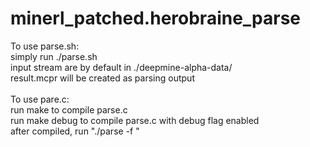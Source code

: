 # minerl_patched.herobraine_parse<br />
To use parse.sh:<br />
simply run ./parse.sh <br />
input stream are by default in ./deepmine-alpha-data/<br />
result.mcpr will be created as parsing output <br />
<br />
To use pare.c: <br />
run make to compile parse.c<br />
run make debug to compile parse.c with debug flag enabled<br />
after compiled, run "./parse -f <filename>"<br />
